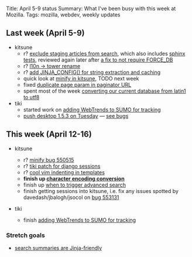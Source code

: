 Title: April 5-9 status
Summary: What I've been busy with this week at Mozilla.
Tags: mozilla, webdev, weekly updates

## Last week (April 5-9)
* kitsune
	* r? [exclude staging articles from search](https://bugzilla.mozilla.org/show_bug.cgi?id=554740), which also includes [sphinx tests](http://github.com/jsocol/kitsune/commit/ef50d5fcd64f65f89ff688874f3fa920f69ff216), reviewed again later after [a fix to not require FORCE_DB](http://github.com/jsocol/kitsune/commit/c2a1356e084a68de17f20376ad051c918ecfd172)
	* r? [l10n -> tower rename](http://github.com/jsocol/kitsune/commit/dbdb116aecda1332c932e278786dba2719c71d09)
	* r? [add JINJA_CONFIG() for string extraction and caching](https://bugzilla.mozilla.org/show_bug.cgi?id=556810)
	* quick look at [minify in kitsune](http://github.com/jsocol/kitsune/commit/f159b8f25ea78c38cc7e60fae6004ccb5e1273c6), TODO next week
	* fixed [duplicate page param in paginator URL](https://bugzilla.mozilla.org/show_bug.cgi?id=556418)
	* spent most of the week [converting our current database from latin1 to utf8](https://bugzilla.mozilla.org/show_bug.cgi?id=554210)
* tiki
	* started work on [adding WebTrends to SUMO for tracking](https://bugzilla.mozilla.org/show_bug.cgi?id=558105)
	* [push desktop 1.5.3 on Tuesday](https://bugzilla.mozilla.org/show_bug.cgi?id=555003) &mdash; [see bugs](https://bugzilla.mozilla.org/buglist.cgi?quicksearch=ALL+product%3Asupport+milestone%3A1.5.3)

## This week (April 12-16)
* kitsune
	* r? [minify bug 550515](http://github.com/jsocol/kitsune/commits/bug-550515)
	* r? [tiki patch for django sessions](https://bugzilla.mozilla.org/show_bug.cgi?id=553131)
	* r? [cool vim indenting in templates](https://bugzilla.mozilla.org/show_bug.cgi?id=558228)
	* __finish up [character encoding conversion](https://bugzilla.mozilla.org/show_bug.cgi?id=554210)__
	* finish up [when to trigger advanced search](http://github.com/pcraciunoiu/kitsune/commits/bug-555249)
	* finish getting sessions into kitsune, i.e. fix any issues spotted by davedash/jbalogh/jsocol on [bug 553131](http://github.com/pcraciunoiu/kitsune/tree/bug-553131)
* tiki

	* finish [adding WebTrends to SUMO for tracking](https://bugzilla.mozilla.org/show_bug.cgi?id=558105)

### Stretch goals
* [search summaries are Jinja-friendly](https://bugzilla.mozilla.org/show_bug.cgi?id=553734)
